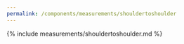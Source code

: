 ```yaml
---
permalink: /components/measurements/shouldertoshoulder
---
```

{% include measurements/shouldertoshoulder.md %}
